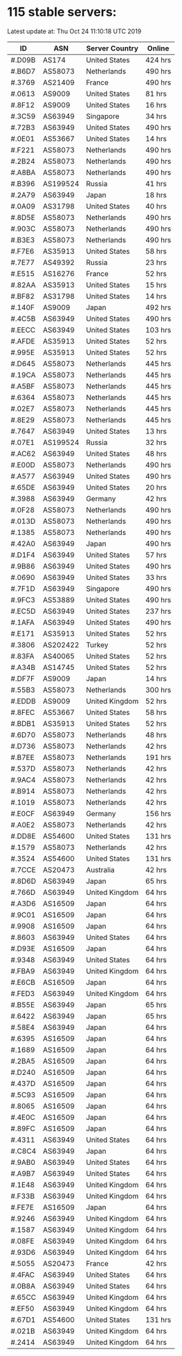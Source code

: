 # 115 stable servers:

Latest update at: Thu Oct 24 11:10:18 UTC 2019

| ID | ASN | Server Country | Online |
| -- | --- | -------------- | ------ |
| #.D09B | AS174 | United States | 424 hrs |
| #.B6D7 | AS58073 | Netherlands | 490 hrs |
| #.3769 | AS21409 | France | 490 hrs |
| #.0613 | AS9009 | United States | 81 hrs |
| #.8F12 | AS9009 | United States | 16 hrs |
| #.3C59 | AS63949 | Singapore | 34 hrs |
| #.72B3 | AS63949 | United States | 490 hrs |
| #.0E01 | AS53667 | United States | 14 hrs |
| #.F221 | AS58073 | Netherlands | 490 hrs |
| #.2B24 | AS58073 | Netherlands | 490 hrs |
| #.A8BA | AS58073 | Netherlands | 490 hrs |
| #.B396 | AS199524 | Russia | 41 hrs |
| #.2A79 | AS63949 | Japan | 18 hrs |
| #.0A09 | AS31798 | United States | 40 hrs |
| #.8D5E | AS58073 | Netherlands | 490 hrs |
| #.903C | AS58073 | Netherlands | 490 hrs |
| #.B3E3 | AS58073 | Netherlands | 490 hrs |
| #.F7E6 | AS35913 | United States | 58 hrs |
| #.7E77 | AS49392 | Russia | 23 hrs |
| #.E515 | AS16276 | France | 52 hrs |
| #.82AA | AS35913 | United States | 15 hrs |
| #.BF82 | AS31798 | United States | 14 hrs |
| #.140F | AS9009 | Japan | 492 hrs |
| #.4C5B | AS63949 | United States | 490 hrs |
| #.EECC | AS63949 | United States | 103 hrs |
| #.AFDE | AS35913 | United States | 52 hrs |
| #.995E | AS35913 | United States | 52 hrs |
| #.D645 | AS58073 | Netherlands | 445 hrs |
| #.19CA | AS58073 | Netherlands | 445 hrs |
| #.A5BF | AS58073 | Netherlands | 445 hrs |
| #.6364 | AS58073 | Netherlands | 445 hrs |
| #.02E7 | AS58073 | Netherlands | 445 hrs |
| #.8E29 | AS58073 | Netherlands | 445 hrs |
| #.7647 | AS63949 | United States | 13 hrs |
| #.07E1 | AS199524 | Russia | 32 hrs |
| #.AC62 | AS63949 | United States | 48 hrs |
| #.E00D | AS58073 | Netherlands | 490 hrs |
| #.A577 | AS63949 | United States | 490 hrs |
| #.65DE | AS63949 | United States | 20 hrs |
| #.3988 | AS63949 | Germany | 42 hrs |
| #.0F28 | AS58073 | Netherlands | 490 hrs |
| #.013D | AS58073 | Netherlands | 490 hrs |
| #.1385 | AS58073 | Netherlands | 490 hrs |
| #.42A0 | AS63949 | Japan | 490 hrs |
| #.D1F4 | AS63949 | United States | 57 hrs |
| #.9B86 | AS63949 | United States | 490 hrs |
| #.0690 | AS63949 | United States | 33 hrs |
| #.7F1D | AS63949 | Singapore | 490 hrs |
| #.9FC3 | AS53889 | United States | 490 hrs |
| #.EC5D | AS63949 | United States | 237 hrs |
| #.1AFA | AS63949 | United States | 490 hrs |
| #.E171 | AS35913 | United States | 52 hrs |
| #.3806 | AS202422 | Turkey | 52 hrs |
| #.83FA | AS40065 | United States | 52 hrs |
| #.A34B | AS14745 | United States | 52 hrs |
| #.DF7F | AS9009 | Japan | 14 hrs |
| #.55B3 | AS58073 | Netherlands | 300 hrs |
| #.EDDB | AS9009 | United Kingdom | 52 hrs |
| #.8FEC | AS53667 | United States | 58 hrs |
| #.BDB1 | AS35913 | United States | 52 hrs |
| #.6D70 | AS58073 | Netherlands | 48 hrs |
| #.D736 | AS58073 | Netherlands | 42 hrs |
| #.B7EE | AS58073 | Netherlands | 191 hrs |
| #.537D | AS58073 | Netherlands | 42 hrs |
| #.9AC4 | AS58073 | Netherlands | 42 hrs |
| #.B914 | AS58073 | Netherlands | 42 hrs |
| #.1019 | AS58073 | Netherlands | 42 hrs |
| #.E0CF | AS63949 | Germany | 156 hrs |
| #.A0E2 | AS58073 | Netherlands | 42 hrs |
| #.DD8E | AS54600 | United States | 131 hrs |
| #.1579 | AS58073 | Netherlands | 42 hrs |
| #.3524 | AS54600 | United States | 131 hrs |
| #.7CCE | AS20473 | Australia | 42 hrs |
| #.8D6D | AS63949 | Japan | 65 hrs |
| #.766D | AS63949 | United Kingdom | 64 hrs |
| #.A3D6 | AS16509 | Japan | 64 hrs |
| #.9C01 | AS16509 | Japan | 64 hrs |
| #.9908 | AS16509 | Japan | 64 hrs |
| #.8603 | AS63949 | United States | 64 hrs |
| #.D93E | AS16509 | Japan | 64 hrs |
| #.9348 | AS63949 | United States | 64 hrs |
| #.FBA9 | AS63949 | United Kingdom | 64 hrs |
| #.E6CB | AS16509 | Japan | 64 hrs |
| #.FED3 | AS63949 | United Kingdom | 64 hrs |
| #.B55E | AS63949 | Japan | 65 hrs |
| #.6422 | AS63949 | Japan | 65 hrs |
| #.58E4 | AS63949 | Japan | 64 hrs |
| #.6395 | AS16509 | Japan | 64 hrs |
| #.1689 | AS16509 | Japan | 64 hrs |
| #.2BA5 | AS16509 | Japan | 64 hrs |
| #.D240 | AS16509 | Japan | 64 hrs |
| #.437D | AS16509 | Japan | 64 hrs |
| #.5C93 | AS16509 | Japan | 64 hrs |
| #.8065 | AS16509 | Japan | 64 hrs |
| #.4E0C | AS16509 | Japan | 64 hrs |
| #.89FC | AS16509 | Japan | 64 hrs |
| #.4311 | AS63949 | United States | 64 hrs |
| #.C8C4 | AS63949 | Japan | 64 hrs |
| #.9AB0 | AS63949 | United States | 64 hrs |
| #.A9B7 | AS63949 | United States | 64 hrs |
| #.1E48 | AS63949 | United Kingdom | 64 hrs |
| #.F33B | AS63949 | United Kingdom | 64 hrs |
| #.FE7E | AS16509 | Japan | 64 hrs |
| #.9246 | AS63949 | United Kingdom | 64 hrs |
| #.1587 | AS63949 | United Kingdom | 64 hrs |
| #.08FE | AS63949 | United Kingdom | 64 hrs |
| #.93D6 | AS63949 | United Kingdom | 64 hrs |
| #.5055 | AS20473 | France | 42 hrs |
| #.4FAC | AS63949 | United States | 64 hrs |
| #.0B8A | AS63949 | United States | 64 hrs |
| #.65CC | AS63949 | United Kingdom | 64 hrs |
| #.EF50 | AS63949 | United Kingdom | 64 hrs |
| #.67D1 | AS54600 | United States | 131 hrs |
| #.021B | AS63949 | United Kingdom | 64 hrs |
| #.2414 | AS63949 | United Kingdom | 64 hrs |


